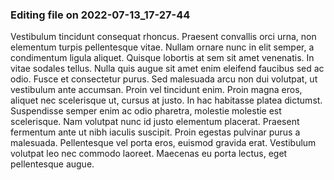 

### Editing file on 2022-07-13_17-27-44

Vestibulum tincidunt consequat rhoncus. Praesent convallis orci urna, non elementum turpis pellentesque vitae. Nullam ornare nunc in elit semper, a condimentum ligula aliquet. Quisque lobortis at sem sit amet venenatis. In vitae sodales tellus. Nulla quis augue sit amet enim eleifend faucibus sed ac odio. Fusce et consectetur purus. Sed malesuada arcu non dui volutpat, ut vestibulum ante accumsan. Proin vel tincidunt enim.
Proin magna eros, aliquet nec scelerisque ut, cursus at justo. In hac habitasse platea dictumst. Suspendisse semper enim ac odio pharetra, molestie molestie est scelerisque. Nam volutpat nunc id justo elementum placerat. Praesent fermentum ante ut nibh iaculis suscipit. Proin egestas pulvinar purus a malesuada. Pellentesque vel porta eros, euismod gravida erat. Vestibulum volutpat leo nec commodo laoreet. Maecenas eu porta lectus, eget pellentesque augue.


